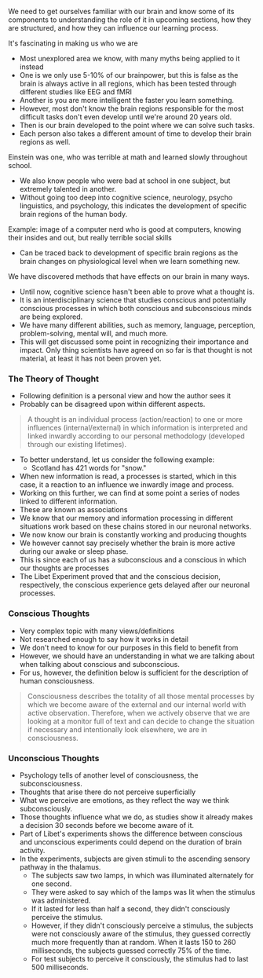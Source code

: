 We need to get ourselves familiar with our brain and know some of its components to understanding the role of it in upcoming sections, how they are structured, and how they can influence our learning process.

It's fascinating in making us who we are
- Most unexplored area we know, with many myths being applied to it instead
- One is we only use 5-10% of our brainpower, but this is false as the brain is always active in all regions, which has been tested through different studies like EEG and fMRI
- Another is you are more intelligent the faster you learn something.
- However, most don't know the brain regions responsible for the most difficult tasks don't even develop until we're around 20 years old.
- Then is our brain developed to the point where we can solve such tasks.
- Each person also takes a different amount of time to develop their brain regions as well.

Einstein was one, who was terrible at math and learned slowly throughout school.
- We also know people who were bad at school in one subject, but extremely talented in another.
- Without going too deep into cognitive science, neurology, psycho linguistics, and psychology, this indicates the development of specific brain regions of the human body.

Example: image of a computer nerd who is good at computers, knowing their insides and out, but really terrible social skills
- Can be traced back to development of specific brain regions as the brain changes on physiological level when we learn something new.

We have discovered methods that have effects on our brain in many ways.
- Until now, cognitive science hasn't been able to prove what a thought is.
- It is an interdisciplinary science that studies conscious and potentially conscious processes in which both conscious and subconscious minds are being explored.
- We have many different abilities, such as memory, language, perception, problem-solving, mental will, and much more.
- This will get discussed some point in recognizing their importance and impact. Only thing scientists have agreed on so far is that thought is not material, at least it has not been proven yet.


### The Theory of Thought
- Following definition is a personal view and how the author sees it
- Probably can be disagreed upon within different aspects.

> A thought is an individual process (action/reaction) to one or more influences (internal/external) in which information is interpreted and linked inwardly according to our personal methodology (developed through our existing lifetimes).

- To better understand, let us consider the following example:
	- Scotland has 421 words for "snow."
- When new information is read, a processes is started, which in this case, it a reaction to an influence we inwardly image and process.
- Working on this further, we can find at some point a series of nodes linked to different information.
- These are known as associations
- We know that our memory and information processing in different situations work based on these chains stored in our neuronal networks.
- We now know our brain is constantly working and producing thoughts
- We however cannot say precisely whether the brain is more active during our awake or sleep phase.
- This is since each of us has a subconscious and a conscious in which our thoughts are processes
- The Libet Experiment proved that and the conscious decision, respectively, the conscious experience gets delayed after our neuronal processes.

### Conscious Thoughts
- Very complex topic with many views/definitions
- Not researched enough to say how it works in detail
- We don't need to know for our purposes in this field to benefit from
- However, we should have an understanding in what we are talking about when talking about conscious and subconscious.
- For us, however, the definition below is sufficient for the description of human consciousness.

> Consciousness describes the totality of all those mental processes by which we become aware of the external and our internal world with active observation. Therefore, when we actively observe that we are looking at a monitor full of text and can decide to change the situation if necessary and intentionally look elsewhere, we are in consciousness.


### Unconscious Thoughts
- Psychology tells of another level of consciousness, the subconsciousness.
- Thoughts that arise there do not perceive superficially
- What we perceive are emotions, as they reflect the way we think subconsciously.
- Those thoughts influence what we do, as studies show it already makes a decision 30 seconds before we become aware of it.
- Part of Libet's experiments shows the difference between conscious and unconscious experiments could depend on the duration of brain activity.
- In the experiments, subjects are given stimuli to the ascending sensory pathway in the thalamus.
	- The subjects saw two lamps, in which was illuminated alternately for one second.
	- They were asked to say which of the lamps was lit when the stimulus was administered.
	- If it lasted for less than half a second, they didn't consciously perceive the stimulus.
	- However, if they didn't consciously perceive a stimulus, the subjects were not consciously aware of the stimulus, they guessed correctly much more frequently than at random. When it lasts 150 to 260 milliseconds, the subjects guessed correctly 75% of the time.
	- For test subjects to perceive it consciously, the stimulus had to last 500 milliseconds.